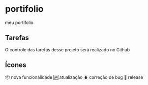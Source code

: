 # portifolio
meu portifolio

## Tarefas

O controle das tarefas desse projeto será realizado no Github

## Ícones

:package: nova funcionalidade
:up: atualização
:beetle: correção de bug
:checkered_flag: release